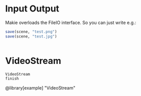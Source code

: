 # Input Output

Makie overloads the FileIO interface.
So you can just write e.g.:
```julia
save(scene, "test.png")
save(scene, "test.jpg")
```


```julia
```



# VideoStream


```@docs
VideoStream
finish
```

@library[example] "VideoStream"
